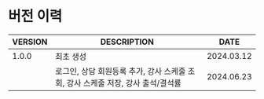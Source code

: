 <br/>
<br/>

# 버전 이력

| VERSION | DESCRIPTION                                                    | DATE       |
|---------|----------------------------------------------------------------|------------|
| 1.0.0   | 최초 생성                                                        | 2024.03.12 |
|         | 로그인, 상담 회원등록 추가, 강사 스케줄 조회, 강사 스케줄 저장, 강사 출석/결석률 | 2024.06.23 |

<br/>
<br/>